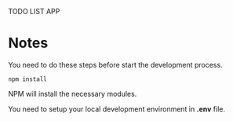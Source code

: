 TODO LIST APP


# Notes
You need to do these steps before start the development process.

`npm install`

NPM will install the necessary modules.

You need to setup your local development environment in **.env** file.
